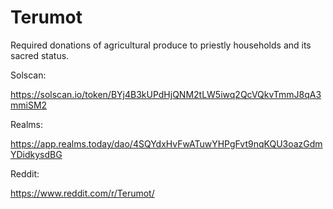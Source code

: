 # Terumot
Required donations of agricultural produce to priestly households and its sacred status.

Solscan:

https://solscan.io/token/BYj4B3kUPdHjQNM2tLW5iwq2QcVQkvTmmJ8qA3mmiSM2

Realms:

https://app.realms.today/dao/4SQYdxHvFwATuwYHPgFvt9nqKQU3oazGdmYDidkysdBG

Reddit:

https://www.reddit.com/r/Terumot/

